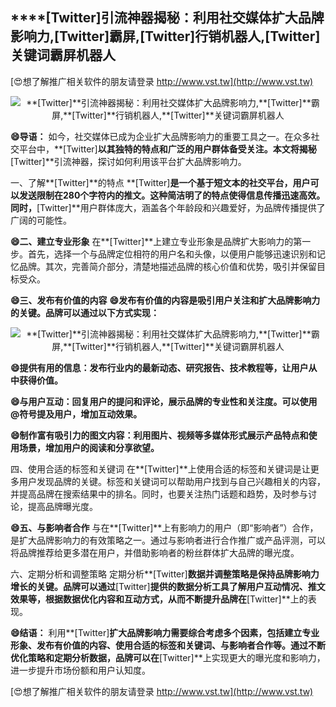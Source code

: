 ## ****[Twitter]**引流神器揭秘：利用社交媒体扩大品牌影响力,**[Twitter]**霸屏,**[Twitter]**行销机器人,**[Twitter]**关键词霸屏机器人**

[😍想了解推广相关软件的朋友请登录 http://www.vst.tw](http://www.vst.tw)

 <center><img src="https://vst.tw/MP4/tuiguang/png/8.png" alt="**[Twitter]**引流神器揭秘：利用社交媒体扩大品牌影响力,**[Twitter]**霸屏,**[Twitter]**行销机器人,**[Twitter]**关键词霸屏机器人"></center>

**😄导语：**
如今，社交媒体已成为企业扩大品牌影响力的重要工具之一。在众多社交平台中，**[Twitter]**以其独特的特点和广泛的用户群体备受关注。本文将揭秘**[Twitter]**引流神器，探讨如何利用该平台扩大品牌影响力。

一、了解**[Twitter]**的特点
**[Twitter]**是一个基于短文本的社交平台，用户可以发送限制在280个字符内的推文。这种简洁明了的特点使得信息传播迅速高效。同时，**[Twitter]**用户群体庞大，涵盖各个年龄段和兴趣爱好，为品牌传播提供了广阔的可能性。

**😄二、建立专业形象**
在**[Twitter]**上建立专业形象是品牌扩大影响力的第一步。首先，选择一个与品牌定位相符的用户名和头像，以便用户能够迅速识别和记忆品牌。其次，完善简介部分，清楚地描述品牌的核心价值和优势，吸引并保留目标受众。

**😄三、发布有价值的内容**
**😄发布有价值的内容是吸引用户关注和扩大品牌影响力的关键。品牌可以通过以下方式实现：**

 <center><img src="https://vst.tw/MP4/tuiguang/png/4.png" alt="**[Twitter]**引流神器揭秘：利用社交媒体扩大品牌影响力,**[Twitter]**霸屏,**[Twitter]**行销机器人,**[Twitter]**关键词霸屏机器人"></center>

**😄提供有用的信息：发布行业内的最新动态、研究报告、技术教程等，让用户从中获得价值。**

**😄与用户互动：回复用户的提问和评论，展示品牌的专业性和关注度。可以使用@符号提及用户，增加互动效果。**

**😄制作富有吸引力的图文内容：利用图片、视频等多媒体形式展示产品特点和使用场景，增加用户的阅读和分享欲望。**

四、使用合适的标签和关键词
在**[Twitter]**上使用合适的标签和关键词是让更多用户发现品牌的关键。标签和关键词可以帮助用户找到与自己兴趣相关的内容，并提高品牌在搜索结果中的排名。同时，也要关注热门话题和趋势，及时参与讨论，提高品牌曝光度。

**😄五、与影响者合作**
与在**[Twitter]**上有影响力的用户（即“影响者”）合作，是扩大品牌影响力的有效策略之一。通过与影响者进行合作推广或产品评测，可以将品牌推荐给更多潜在用户，并借助影响者的粉丝群体扩大品牌的曝光度。

六、定期分析和调整策略
定期分析**[Twitter]**数据并调整策略是保持品牌影响力增长的关键。品牌可以通过**[Twitter]**提供的数据分析工具了解用户互动情况、推文效果等，根据数据优化内容和互动方式，从而不断提升品牌在**[Twitter]**上的表现。

**😄结语：**
利用**[Twitter]**扩大品牌影响力需要综合考虑多个因素，包括建立专业形象、发布有价值的内容、使用合适的标签和关键词、与影响者合作等。通过不断优化策略和定期分析数据，品牌可以在**[Twitter]**上实现更大的曝光度和影响力，进一步提升市场份额和用户认知度。

[😍想了解推广相关软件的朋友请登录 http://www.vst.tw](http://www.vst.tw)



